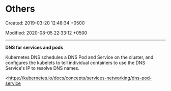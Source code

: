 # Others

Created: 2019-03-20 12:48:34 +0500

Modified: 2020-08-05 22:33:12 +0500

---

**DNS for services and pods**

Kubernetes DNS schedules a DNS Pod and Service on the cluster, and configures the kubelets to tell individual containers to use the DNS Service's IP to resolve DNS names.



<https://kubernetes.io/docs/concepts/services-networking/dns-pod-service
